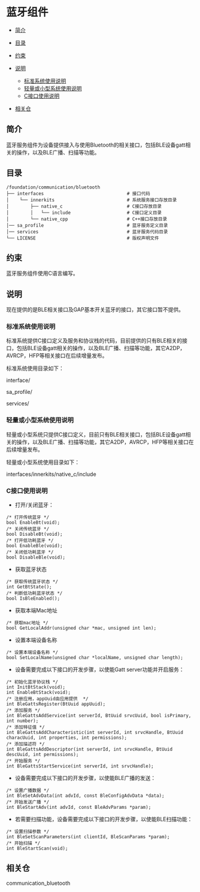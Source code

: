 # 蓝牙组件<a name="ZH-CN_TOPIC_0000001148577119"></a>

-   [简介](#section11660541593)
-   [目录](#section161941989596)
-   [约束](#section119744591305)
-   [说明](#section1312121216216)
    -   [标准系统使用说明](#section1699952017198)
    -   [轻量或小型系统使用说明](#section223312597203)
    -   [C接口使用说明](#section129654513264)

-   [相关仓](#section1371113476307)

## 简介<a name="section11660541593"></a>

蓝牙服务组件为设备提供接入与使用Bluetooth的相关接口，包括BLE设备gatt相关的操作，以及BLE广播、扫描等功能。

## 目录<a name="section161941989596"></a>

```
/foundation/communication/bluetooth
├── interfaces                               # 接口代码
│    └── innerkits                           # 系统服务接口存放目录
│        ├── native_c                        # C接口存放目录
│        │   └── include                     # C接口定义目录
│        └── native_cpp                      # C++接口存放目录
│── sa_profile                               # 蓝牙服务定义目录
│── services                                 # 蓝牙服务代码目录
└── LICENSE                                  # 版权声明文件
```

## 约束<a name="section119744591305"></a>

蓝牙服务组件使用C语言编写。

## 说明<a name="section1312121216216"></a>

现在提供的是BLE相关接口及GAP基本开关蓝牙的接口，其它接口暂不提供。

### 标准系统使用说明<a name="section1699952017198"></a>

标准系统提供C接口定义及服务和协议栈的代码，目前提供的只有BLE相关的接口，包括BLE设备gatt相关的操作，以及BLE广播、扫描等功能，其它A2DP，AVRCP，HFP等相关接口在后续增量发布。

标准系统使用目录如下：

interface/

sa\_profile/

services/

### 轻量或小型系统使用说明<a name="section223312597203"></a>

轻量或小型系统只提供C接口定义，目前只有BLE相关接口，包括BLE设备gatt相关的操作，以及BLE广播、扫描等功能，其它A2DP，AVRCP，HFP等相关接口在后续增量发布。

轻量或小型系统使用目录如下：

interfaces/innerkits/native\_c/include

### C接口使用说明<a name="section129654513264"></a>

-   打开/关闭蓝牙：

```
/* 打开传统蓝牙 */
bool EnableBt(void);
/* 关闭传统蓝牙 */
bool DisableBt(void);
/* 打开低功耗蓝牙 */
bool EnableBle(void);
/* 关闭低功耗蓝牙 */
bool DisableBle(void);
```

-   获取蓝牙状态

```
/* 获取传统蓝牙状态 */
int GetBtState();
/* 判断低功耗蓝牙状态 */
bool IsBleEnabled();
```

-   获取本端Mac地址

```
/* 获取mac地址 */
bool GetLocalAddr(unsigned char *mac, unsigned int len);
```

-   设置本端设备名称

```
/* 设置本端设备名称 */
bool SetLocalName(unsigned char *localName, unsigned char length);
```

-   设备需要完成以下接口的开发步骤，以使能Gatt server功能并开启服务：

```
/* 初始化蓝牙协议栈 */
int InitBtStack(void);
int EnableBtStack(void);
/* 注册应用，appUuid由应用提供  */
int BleGattsRegister(BtUuid appUuid);
/* 添加服务 */
int BleGattsAddService(int serverId, BtUuid srvcUuid, bool isPrimary, int number);
/* 添加特征值 */
int BleGattsAddCharacteristic(int serverId, int srvcHandle, BtUuid characUuid, int properties, int permissions);
/* 添加描述符 */
int BleGattsAddDescriptor(int serverId, int srvcHandle, BtUuid descUuid, int permissions);
/* 开始服务 */
int BleGattsStartService(int serverId, int srvcHandle);
```

-   设备需要完成以下接口的开发步骤，以使能BLE广播的发送：

```
/* 设置广播数据 */
int BleSetAdvData(int advId, const BleConfigAdvData *data);
/* 开始发送广播 */
int BleStartAdv(int advId, const BleAdvParams *param);
```

-   若需要扫描功能，设备需要完成以下接口的开发步骤，以使能BLE扫描功能：

```
/* 设置扫描参数 */
int BleSetScanParameters(int clientId, BleScanParams *param);
/* 开始扫描 */
int BleStartScan(void);
```

## 相关仓<a name="section1371113476307"></a>

communication\_bluetooth

